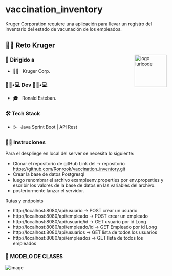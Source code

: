 # vaccination_inventory
Kruger Corporation requiere una aplicación para llevar un registro del inventario del estado de vacunación de los empleados.

 <h2>🧗‍♂️ Reto Kruger</h2>


<img src="https://github.com/iuricode/iuricode/blob/main/ilus-code.svg" min-width="100px" max-width="100px" width="100px" align="right" alt="logo iuricode">



<h3> 🚀 Dirigido a </h3>

- 👨‍💻 &nbsp; Kruger Corp.



<h3> 👨🏻•💻 Dev 👨🏻•💻 </h3>

- 🎓 &nbsp; Ronald Esteban.



<h3>🛠 Tech Stack</h3>

- ☕ &nbsp; Java Sprint Boot | API Rest 

<h3>👨‍💻 Instruciones</h3>

Para el despliege en local  del server se necesita lo siguiente:

- Clonar el repositorio de gitHub Link del -> repositorio https://github.com/Ronrook/vaccination_inventory.git
- Crear la base de datos  Postgresql
- luego renombrar el archivo exampleenv.properties por env.properties y  escribir los valores de la base de datos en las variables del archivo.
- posteriormente lanzar el servidor.

Rutas y endpoints
- http://localhost:8080/api/usuario  -> POST crear un usuario
- http://localhost:8080/api/empleado -> POST crear un empleado 
- http://localhost:8080/api/usuario/id -> GET usuario por id Long
- http://localhost:8080/api/empleado/id -> GET Empleado por id Long
- http://localhost:8080/api/usuarios -> GET lista de todos los usuarios
- http://localhost:8080/api/empleados -> GET lista de todos los empleados


<h3>🌋 MODELO DE CLASES</h3>

![image](https://user-images.githubusercontent.com/78703403/184380470-b9b5c17c-e88e-4369-9734-53bd15fbd2ae.png)



